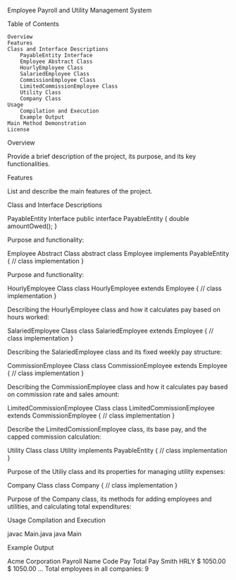 Employee Payroll and Utility Management System

Table of Contents

    Overview
    Features
    Class and Interface Descriptions
        PayableEntity Interface
        Employee Abstract Class
        HourlyEmployee Class
        SalariedEmployee Class
        CommissionEmployee Class
        LimitedCommissionEmployee Class
        Utility Class
        Company Class
    Usage
        Compilation and Execution
        Example Output
    Main Method Demonstration
    License

Overview

Provide a brief description of the project, its purpose, and its key functionalities.

Features

List and describe the main features of the project.


Class and Interface Descriptions

PayableEntity Interface
public interface PayableEntity {
    double amountOwed();
}

Purpose and functionality:


Employee Abstract Class
abstract class Employee implements PayableEntity {
    // class implementation
}

Purpose and functionality:


HourlyEmployee Class
class HourlyEmployee extends Employee {
    // class implementation
}

Describing the HourlyEmployee class and how it calculates pay based on hours worked:

SalariedEmployee Class
class SalariedEmployee extends Employee {
    // class implementation
}

Describing the SalariedEmployee class and its fixed weekly pay structure:

CommissionEmployee Class
class CommissionEmployee extends Employee {
    // class implementation
}

Describing the CommissionEmployee class and how it calculates 
pay based on commission rate and sales amount:


LimitedCommissionEmployee Class
class LimitedCommissionEmployee extends CommissionEmployee {
    // class implementation
}


Describe the LimitedComissionEmployee class, its base pay, 
and the capped commission calculation:

Utility Class
class Utility implements PayableEntity {
    // class implementation
}

Purpose of the Utiliy class and its properties for managing utility expenses:

Company Class
class Company {
    // class implementation
}

Purpose of the Company class, its methods for adding employees and utilities, and
calculating total expenditures:


Usage
Compilation and Execution

javac Main.java
java Main

Example Output

Acme Corporation Payroll
Name            Code Pay      Total Pay
Smith           HRLY $ 1050.00 $ 1050.00
...
Total employees in all companies: 9


